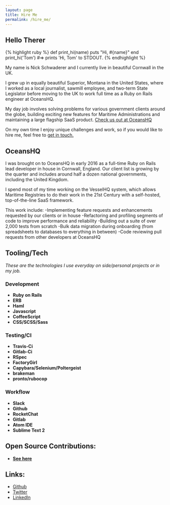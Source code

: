 ```yaml
---
layout: page
title: Hire Me
permalink: /hire_me/
---
```


## Hello Therer

{% highlight ruby %}
 def print_hi(name)
   puts "Hi, #{name}"
 end
 print_hi('Tom')
 #=> prints 'Hi, Tom' to STDOUT.
 {% endhighlight %}

My name is Nick Schwaderer and I currently live in beautiful Cornwall
in the UK.

I grew up in equally beautiful Superior, Montana in the United States, where
I worked as a local journalist, sawmill employee, and two-term State Legislator
before moving to the UK to work full time as a Ruby on Rails engineer at OceansHQ.

My day job involves solving problems for various government clients around the
globe, building exciting new features for Maritime Administrations and maintaining
a large flagship SaaS product. [Check us out at OceansHQ](www.oceanshq.com)

On my own time I enjoy unique challenges and work, so if you would like to hire
me, feel free to [get in touch.](mailto:nicholas.schwaderer@gmail.com)

## OceansHQ

I was brought on to OceansHQ in early 2016 as a full-time Ruby on Rails lead
developer in house in Cornwall, England. Our client list is growing by the quarter
and includes around half a dozen national governments, including the United Kingdom.

I spend most of my time working on the VesselHQ system, which allows Maritime Registries
to do their work in the 21st Century with a self-hosted, top-of-the-line SaaS framework.

This work include:
  -Implementing feature requests and enhancements requested by our clients or in house
  -Refactoring and profiling segments of code to improve performance and reliability
  -Building out a suite of over 2,000 tests from scratch
  -Bulk data migration during onboarding (from spreadsheets to databases to everything in between)
  -Code reviewing pull requests from other developers at OceansHQ

## Tooling/Tech
_These are the technologies I use everyday on side/personal projects or in my job._

### Development

* __Ruby on Rails__
* __ERB__
* __Haml__
* __Javascript__
* __CoffeeScript__
* __CSS/SCSS/Sass__

### Testing/CI

* __Travis-Ci__
* __Gitlab-Ci__
* __RSpec__
* __FactoryGirl__
* __Capybara/Selenium/Poltergeist__
* __brakeman__
* __pronto/rubocop__

### Workflow
* __Slack__
* __Github__
* __RocketChat__
* __Gitlab__
* __Atom IDE__
* __Sublime Text 2__

## Open Source Contributions:

* __[See here](https://schwad.github.io/open-source-contributions/)__

## Links:

* [Github](https://github.com/schwad)
* [Twitter](https://twitter.com/schwad4hd14)
* [LinkedIn](https://linkedin.com/nicholasschwaderer)
